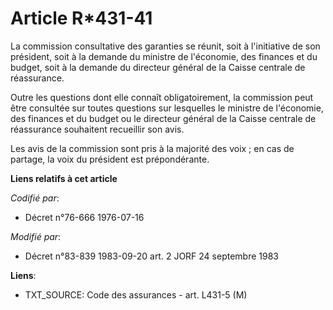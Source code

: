 # Article R*431-41

La commission consultative des garanties se réunit, soit à l'initiative de son président, soit à la demande du ministre de
l'économie, des finances et du budget, soit à la demande du directeur général de la Caisse centrale de réassurance.

Outre les questions dont elle connaît obligatoirement, la commission peut être consultée sur toutes questions sur lesquelles
le ministre de l'économie, des finances et du budget ou le directeur général de la Caisse centrale de réassurance souhaitent
recueillir son avis.

Les avis de la commission sont pris à la majorité des voix ; en cas de partage, la voix du président est prépondérante.

**Liens relatifs à cet article**

_Codifié par_:

  - Décret n°76-666 1976-07-16

_Modifié par_:

  - Décret n°83-839 1983-09-20 art. 2 JORF 24 septembre 1983

**Liens**:

  - TXT_SOURCE: Code des assurances - art. L431-5 (M)

